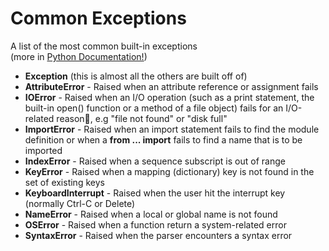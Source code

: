 # Common Exceptions

A list of the most common built-in exceptions <br>
(more in [Python Documentation!](https://docs.python.org/3.5/library/exceptions.html))

* <b>Exception</b> (this is almost all the others are built off of)
* <b>AttributeError</b> - Raised when an attribute reference or assignment fails
* <b>IOError</b> - Raised when an I/O operation (such as a print statement, the built-in open() function or a method of a file object) fails for an I/O-related reason, e.g "file not found" or "disk full"
* <b>ImportError</b> - Raised when an import statement fails to find the module definition or when a <b>from ... import</b> fails to find a name that is to be imported
* <b>IndexError</b> - Raised when a sequence subscript is out of range
* <b>KeyError</b> - Raised when a mapping (dictionary) key is not found in the set of existing keys
* <b>KeyboardInterrupt</b> - Raised when the user hit the interrupt key (normally Ctrl-C or Delete)
* <b>NameError</b> - Raised when a local or global name is not found
* <b>OSError</b> - Raised when a function return a system-related error
* <b>SyntaxError</b> - Raised when the parser encounters a syntax error